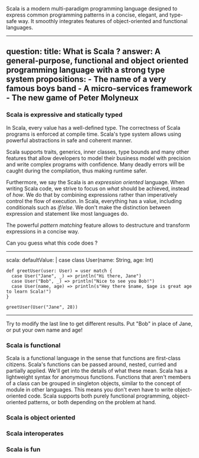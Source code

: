 Scala is a modern multi-paradigm programming language designed to express common programming patterns in a concise, elegant, and type-safe way. It smoothly integrates features of object-oriented and functional languages.

----
question:
  title: What is Scala ?
  answer: A general-purpose, functional and object oriented programming language with a strong type system
  propositions:
    - The name of a very famous boys band
    - A micro-services framework
    - The new game of Peter Molyneux
----

### Scala is expressive and statically typed

In Scala, every value has a well-defined type. The correctness of Scala programs is
enforced at compile time. Scala's type system allows using powerful abstractions in safe and coherent manner. 

Scala supports traits, generics, inner classes, type bounds and many other features that allow developers
to model their business model with precision and write complex programs with confidence. Many deadly
errors will be caught during the compilation, thus making runtime safer.

Furthermore, we say the Scala is an *expression oriented* language. When writing Scala code, we strive
to focus on *what* should be achieved, instead of *how*. We do that by combining expressions rather than
imperatively control the flow of execution. In Scala, everything has a value, including conditionals such
as *if/else*. We don't make the distinction between expression and statement like most languages do.

The powerful *pattern matching* feature allows to destructure and transform expressions in a concise way.

Can you guess what this code does ?

----
scala:
  defaultValue: |
    case class User(name: String, age: Int)

    def greetUser(user: User) = user match {
      case User("Jane", _) => println("Hi there, Jane")
      case User("Bob", _) => println("Nice to see you Bob!")
      case User(name, age) => println(s"Hey there $name, $age is great age to learn Scala!")
    }
  
    greetUser(User("Jane", 28))
----

Try to modify the last line to get different results. Put "Bob" in place of Jane, or put your own
name and age!

### Scala is functional

Scala is a functional language in the sense that functions are first-class citizens. Scala's functions
can be passed around, nested, curried and partially applied. We'll get into the details of what these mean. 
Scala has a lightweight syntax for anonymous functions. Functions that aren't members of a class can be grouped
in singleton objects, similar to the concept of module in other languages. This means you don't even have to write
object-oriented code. Scala supports both purely functional programming, object-oriented patterns, or both depending 
on the problem at hand.

### Scala is object oriented

### Scala interoperates

### Scala is fun